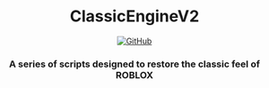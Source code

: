 <h1 align="center" href="https://github.com/Hoidberg/ClassicEngineV2/">ClassicEngineV2</h1>
<div align="center">
  <a href="https://github.com/Hoidberg/ClassicEngineV2/blob/master/LICENSE">
    <img alt="GitHub" src="https://img.shields.io/github/license/Hoidberg/ClassicEngineV2">
  </a>
</div>
<h3 align="center">A series of scripts designed to restore the classic feel of ROBLOX</h3>
